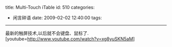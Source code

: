 title: Multi-Touch iTable
id: 510
categories:
  - 闲言碎语
date: 2009-02-02 12:40:00
tags:
---

最新的触屏技术,以后就不会键盘、鼠标了.
</br>[youtube=http://www.youtube.com/watch?v=xg8yuSKN5aM]